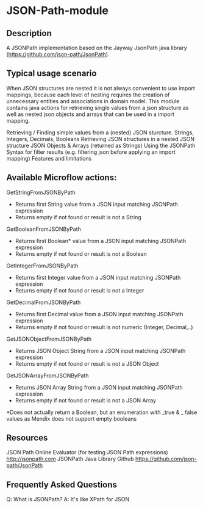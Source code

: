 # JSON-Path-module

## Description

A JSONPath implementation based on the Jayway JsonPath java library (https://github.com/json-path/JsonPath).

## Typical usage scenario

When JSON structures are nested it is not always convenient to use import mappings, because each level of nesting requires the creation of unnecessary entities and associations in domain model. This module contains java actions for retrieving single values from a json structure as well as nested json objects and arrays that can be used in a import mapping.

Retrieving / Finding simple values from a (nested) JSON sturcture.
Strings, Integers, Decimals, Booleans
Retrieving JSON structures in a nested JSON structure
JSON Objects & Arrays (returned as Strings)
Using the JSONPath Syntax for filter results (e.g. filtering json before applying an import mapping)
Features and limitations

## Available Microflow actions:

GetStringFromJSONByPath
* Returns first String value from a JSON input matching JSONPath expression
* Returns empty if not found or result is not a String

GetBooleanFromJSONByPath
* Returns first Boolean* value from a JSON input matching JSONPath expression
* Returns empty if not found or result is not a Boolean

GetIntegerFromJSONByPath
* Returns first Integer value from a JSON input matching JSONPath expression
* Returns empty if not found or result is not a Integer

GetDecimalFromJSONByPath
* Returns first Decimal value from a JSON input matching JSONPath expression
* Returns empty if not found or result is not numeric (Integer, Decimal,..)

GetJSONObjectFromJSONByPath
* Returns JSON Object String from a JSON input matching JSONPath expression
* Returns empty if not found or result is not a JSON Object

GetJSONArrayFromJSONByPath
* Returns JSON Array String from a JSON input matching JSONPath expression
* Returns empty if not found or result is not a JSON Array

*Does not actually return a Boolean, but an enumeration with _true & _ false values as Mendix does not support empty booleans

## Resources

JSON Path Online Evaluator (for testing JSON Path expressions)
http://jsonpath.com
JSONPath Java Library Github
https://github.com/json-path/JsonPath


## Frequently Asked Questions

Q: What is JSONPath?
A: It's like XPath for JSON
